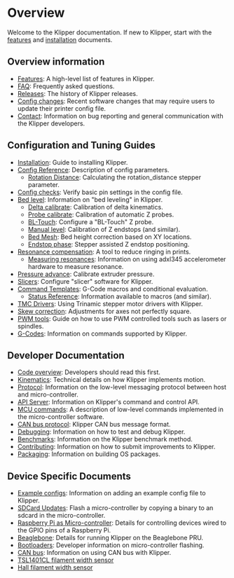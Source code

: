 # Overview

Welcome to the Klipper documentation. If new to Klipper, start with the
[features](Features.md) and [installation](Installation.md) documents.

## Overview information

- [Features](Features.md): A high-level list of features in Klipper.
- [FAQ](FAQ.md): Frequently asked questions.
- [Releases](Releases.md): The history of Klipper releases.
- [Config changes](Config_Changes.md): Recent software changes that may require
  users to update their printer config file.
- [Contact](Contact.md): Information on bug reporting and general communication
  with the Klipper developers.

## Configuration and Tuning Guides

- [Installation](Installation.md): Guide to installing Klipper.
- [Config Reference](Config_Reference.md): Description of config parameters.
  - [Rotation Distance](Rotation_Distance.md): Calculating the rotation_distance
    stepper parameter.
- [Config checks](Config_checks.md): Verify basic pin settings in the config
  file.
- [Bed level](Bed_Level.md): Information on "bed leveling" in Klipper.
  - [Delta calibrate](Delta_Calibrate.md): Calibration of delta kinematics.
  - [Probe calibrate](Probe_Calibrate.md): Calibration of automatic Z probes.
  - [BL-Touch](BLTouch.md): Configure a "BL-Touch" Z probe.
  - [Manual level](Manual_Level.md): Calibration of Z endstops (and similar).
  - [Bed Mesh](Bed_Mesh.md): Bed height correction based on XY locations.
  - [Endstop phase](Endstop_Phase.md): Stepper assisted Z endstop positioning.
- [Resonance compensation](Resonance_Compensation.md): A tool to reduce ringing
  in prints.
  - [Measuring resonances](Measuring_Resonances.md): Information on using
    adxl345 accelerometer hardware to measure resonance.
- [Pressure advance](Pressure_Advance.md): Calibrate extruder pressure.
- [Slicers](Slicers.md): Configure "slicer" software for Klipper.
- [Command Templates](Command_Templates.md): G-Code macros and conditional
  evaluation.
  - [Status Reference](Status_Reference.md): Information available to macros
    (and similar).
- [TMC Drivers](TMC_Drivers.md): Using Trinamic stepper motor drivers with
  Klipper.
- [Skew correction](skew_correction.md): Adjustments for axes not perfectly
  square.
- [PWM tools](Using_PWM_Tools.md): Guide on how to use PWM controlled tools such
  as lasers or spindles.
- [G-Codes](G-Codes.md): Information on commands supported by Klipper.

## Developer Documentation

- [Code overview](Code_Overview.md): Developers should read this first.
- [Kinematics](Kinematics.md): Technical details on how Klipper implements
  motion.
- [Protocol](Protocol.md): Information on the low-level messaging protocol
  between host and micro-controller.
- [API Server](API_Server.md): Information on Klipper's command and control API.
- [MCU commands](MCU_Commands.md): A description of low-level commands
  implemented in the micro-controller software.
- [CAN bus protocol](CANBUS_protocol.md): Klipper CAN bus message format.
- [Debugging](Debugging.md): Information on how to test and debug Klipper.
- [Benchmarks](Benchmarks.md): Information on the Klipper benchmark method.
- [Contributing](CONTRIBUTING.md): Information on how to submit improvements to
  Klipper.
- [Packaging](Packaging.md): Information on building OS packages.

## Device Specific Documents

- [Example configs](Example_Configs.md): Information on adding an example config
  file to Klipper.
- [SDCard Updates](SDCard_Updates.md): Flash a micro-controller by copying a
  binary to an sdcard in the micro-controller.
- [Raspberry Pi as Micro-controller](RPi_microcontroller.md): Details for
  controlling devices wired to the GPIO pins of a Raspberry Pi.
- [Beaglebone](beaglebone.md): Details for running Klipper on the Beaglebone
  PRU.
- [Bootloaders](Bootloaders.md): Developer information on micro-controller
  flashing.
- [CAN bus](CANBUS.md): Information on using CAN bus with Klipper.
- [TSL1401CL filament width sensor](TSL1401CL_Filament_Width_Sensor.md)
- [Hall filament width sensor](HallFilamentWidthSensor.md)
